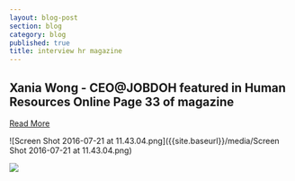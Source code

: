 ```yaml
---
layout: blog-post
section: blog
category: blog
published: true
title: interview hr magazine
---
```

## Xania Wong - CEO@JOBDOH featured in Human Resources Online Page 33 of magazine

[Read More](https://lnkd.in/fd_PMgq )

![Screen Shot 2016-07-21 at 11.43.04.png]({{site.baseurl}}/media/Screen Shot 2016-07-21 at 11.43.04.png)

![]({{site.baseurl}}/media/Screen%20Shot%202016-07-21%20at%2011.43.04.png)
